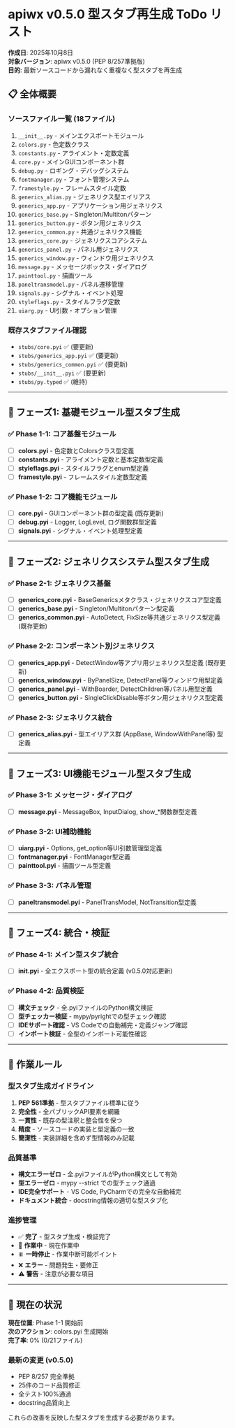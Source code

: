 # apiwx v0.5.0 型スタブ再生成 ToDo リスト

**作成日**: 2025年10月8日  
**対象バージョン**: apiwx v0.5.0 (PEP 8/257準拠版)  
**目的**: 最新ソースコードから漏れなく重複なく型スタブを再生成

## 📋 全体概要

### ソースファイル一覧 (18ファイル)
1. `__init__.py` - メインエクスポートモジュール
2. `colors.py` - 色定数クラス
3. `constants.py` - アライメント・定数定義
4. `core.py` - メインGUIコンポーネント群
5. `debug.py` - ロギング・デバッグシステム
6. `fontmanager.py` - フォント管理システム
7. `framestyle.py` - フレームスタイル定数
8. `generics_alias.py` - ジェネリクス型エイリアス
9. `generics_app.py` - アプリケーション用ジェネリクス
10. `generics_base.py` - Singleton/Multitonパターン
11. `generics_button.py` - ボタン用ジェネリクス
12. `generics_common.py` - 共通ジェネリクス機能
13. `generics_core.py` - ジェネリクスコアシステム
14. `generics_panel.py` - パネル用ジェネリクス
15. `generics_window.py` - ウィンドウ用ジェネリクス
16. `message.py` - メッセージボックス・ダイアログ
17. `painttool.py` - 描画ツール
18. `paneltransmodel.py` - パネル遷移管理
19. `signals.py` - シグナル・イベント処理
20. `styleflags.py` - スタイルフラグ定数
21. `uiarg.py` - UI引数・オプション管理

### 既存スタブファイル確認
- `stubs/core.pyi` ✅ (要更新)
- `stubs/generics_app.pyi` ✅ (要更新)
- `stubs/generics_common.pyi` ✅ (要更新)
- `stubs/__init__.pyi` ✅ (要更新)
- `stubs/py.typed` ✅ (維持)

---

## 🎯 フェーズ1: 基礎モジュール型スタブ生成

### ✅ Phase 1-1: コア基盤モジュール
- [ ] **colors.pyi** - 色定数とColorsクラス型定義
- [ ] **constants.pyi** - アライメント定数と基本定数型定義
- [ ] **styleflags.pyi** - スタイルフラグとenum型定義
- [ ] **framestyle.pyi** - フレームスタイル定数型定義

### ✅ Phase 1-2: コア機能モジュール  
- [ ] **core.pyi** - GUIコンポーネント群の型定義 (既存更新)
- [ ] **debug.pyi** - Logger, LogLevel, ログ関数群型定義
- [ ] **signals.pyi** - シグナル・イベント処理型定義

---

## 🎯 フェーズ2: ジェネリクスシステム型スタブ生成

### ✅ Phase 2-1: ジェネリクス基盤
- [ ] **generics_core.pyi** - BaseGenericsメタクラス・ジェネリクスコア型定義
- [ ] **generics_base.pyi** - Singleton/Multitonパターン型定義
- [ ] **generics_common.pyi** - AutoDetect, FixSize等共通ジェネリクス型定義 (既存更新)

### ✅ Phase 2-2: コンポーネント別ジェネリクス
- [ ] **generics_app.pyi** - DetectWindow等アプリ用ジェネリクス型定義 (既存更新)
- [ ] **generics_window.pyi** - ByPanelSize, DetectPanel等ウィンドウ用型定義
- [ ] **generics_panel.pyi** - WithBoarder, DetectChildren等パネル用型定義  
- [ ] **generics_button.pyi** - SingleClickDisable等ボタン用ジェネリクス型定義

### ✅ Phase 2-3: ジェネリクス統合
- [ ] **generics_alias.pyi** - 型エイリアス群 (AppBase, WindowWithPanel等) 型定義

---

## 🎯 フェーズ3: UI機能モジュール型スタブ生成

### ✅ Phase 3-1: メッセージ・ダイアログ
- [ ] **message.pyi** - MessageBox, InputDialog, show_*関数群型定義

### ✅ Phase 3-2: UI補助機能
- [ ] **uiarg.pyi** - Options, get_option等UI引数管理型定義
- [ ] **fontmanager.pyi** - FontManager型定義
- [ ] **painttool.pyi** - 描画ツール型定義

### ✅ Phase 3-3: パネル管理
- [ ] **paneltransmodel.pyi** - PanelTransModel, NotTransition型定義

---

## 🎯 フェーズ4: 統合・検証

### ✅ Phase 4-1: メイン型スタブ統合
- [ ] **__init__.pyi** - 全エクスポート型の統合定義 (v0.5.0対応更新)

### ✅ Phase 4-2: 品質検証
- [ ] **構文チェック** - 全.pyiファイルのPython構文検証
- [ ] **型チェッカー検証** - mypy/pyrightでの型チェック確認
- [ ] **IDEサポート確認** - VS Codeでの自動補完・定義ジャンプ確認
- [ ] **インポート検証** - 全型のインポート可能性確認

---

## 📝 作業ルール

### 型スタブ生成ガイドライン
1. **PEP 561準拠** - 型スタブファイル標準に従う
2. **完全性** - 全パブリックAPI要素を網羅
3. **一貫性** - 既存の型注釈と整合性を保つ
4. **精度** - ソースコードの実装と型定義の一致
5. **簡潔性** - 実装詳細を含めず型情報のみ記載

### 品質基準
- **構文エラーゼロ** - 全.pyiファイルがPython構文として有効
- **型エラーゼロ** - mypy --strict での型チェック通過
- **IDE完全サポート** - VS Code, PyCharmでの完全な自動補完
- **ドキュメント統合** - docstring情報の適切な型スタブ化

### 進捗管理
- ✅ **完了** - 型スタブ生成・検証完了
- 🔄 **作業中** - 現在作業中  
- ⏸️ **一時停止** - 作業中断可能ポイント
- ❌ **エラー** - 問題発生・要修正
- ⚠️ **警告** - 注意が必要な項目

---

## 🎯 現在の状況

**現在位置**: Phase 1-1 開始前  
**次のアクション**: colors.pyi 生成開始  
**完了率**: 0% (0/21ファイル)

### 最新の変更 (v0.5.0)
- PEP 8/257 完全準拠
- 25件のコード品質修正
- 全テスト100%通過
- docstring品質向上

これらの改善を反映した型スタブを生成する必要があります。